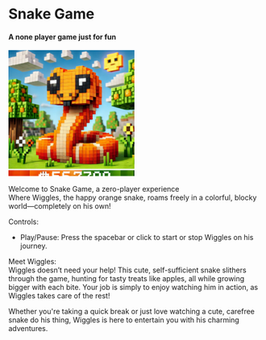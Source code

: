 # Snake Game  

#### A none player game just for fun  

<img src='https://raw.githubusercontent.com/Niminull/Snake-Game/refs/heads/main/src/img/Wiggles.webp' width='250' height='250' alt='Wiggles the Snake' />

Welcome to Snake Game, a zero-player experience  
Where Wiggles, the happy orange snake, roams freely in a colorful, blocky world—completely on his own!

Controls:  
- Play/Pause: Press the spacebar or click to start or stop Wiggles on his journey.

Meet Wiggles:  
Wiggles doesn’t need your help! This cute, self-sufficient snake slithers through the game, hunting for tasty treats like apples, all while growing bigger with each bite. Your job is simply to enjoy watching him in action, as Wiggles takes care of the rest!

Whether you're taking a quick break or just love watching a cute, carefree snake do his thing, Wiggles is here to entertain you with his charming adventures.
